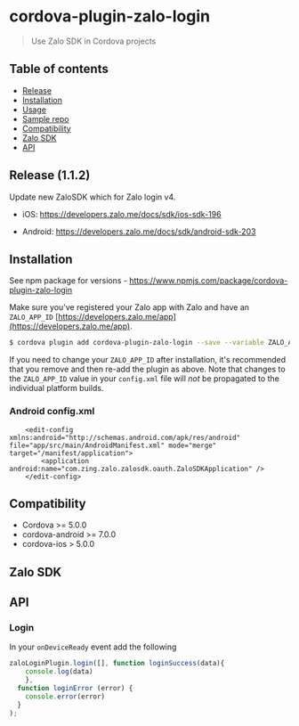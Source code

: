 # cordova-plugin-zalo-login

> Use Zalo SDK in Cordova projects

## Table of contents

- [Release](#release)
- [Installation](#installation)
- [Usage](#usage)
- [Sample repo](#sample-repo)
- [Compatibility](#compatibility)
- [Zalo SDK](#zalo-sdk)
- [API](#api)

## Release (1.1.2)

Update new ZaloSDK which for Zalo login v4.

- iOS: https://developers.zalo.me/docs/sdk/ios-sdk-196

- Android: https://developers.zalo.me/docs/sdk/android-sdk-203

## Installation

See npm package for versions - https://www.npmjs.com/package/cordova-plugin-zalo-login

Make sure you've registered your Zalo app with Zalo and have an `ZALO_APP_ID` [https://developers.zalo.me/app](https://developers.zalo.me/app).

```bash
$ cordova plugin add cordova-plugin-zalo-login --save --variable ZALO_APP_ID="123456789"
```

If you need to change your `ZALO_APP_ID` after installation, it's recommended that you remove and then re-add the plugin as above. Note that changes to the `ZALO_APP_ID` value in your `config.xml` file will *not* be propagated to the individual platform builds.

### Android config.xml
        <edit-config xmlns:android="http://schemas.android.com/apk/res/android" file="app/src/main/AndroidManifest.xml" mode="merge" target="/manifest/application">
            <application android:name="com.zing.zalo.zalosdk.oauth.ZaloSDKApplication" />
        </edit-config>

## Compatibility

  * Cordova >= 5.0.0
  * cordova-android >= 7.0.0
  * cordova-ios > 5.0.0

## Zalo SDK

## API
### Login

In your `onDeviceReady` event add the following

```js
zaloLoginPlugin.login([], function loginSuccess(data){
    console.log(data)
    },
  function loginError (error) {
    console.error(error)
  }
);
```


